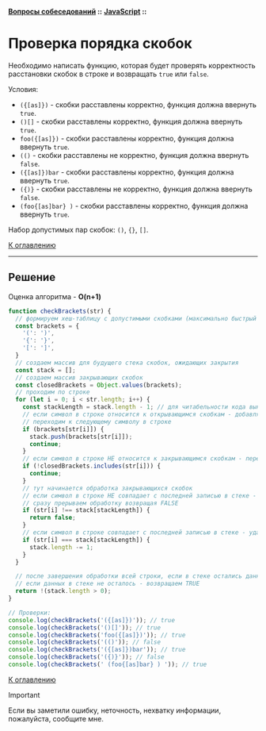 **[Вопросы собеседований](../../README.md#tasks) ::**
**[JavaScript](../../README.md#tasks-javascript) ::**
# Проверка порядка скобок

Необходимо написать функцию, которая будет проверять корректность расстановки скобок в строке и возвращать `true` или `false`.

Условия:
- `({[as]})` - скобки расставлены корректно, функция должна ввернуть `true`.
- `()[]` - скобки расставлены корректно, функция должна ввернуть `true`.
- `foo({[as]})` - скобки расставлены корректно, функция должна ввернуть `true`.
- `(()` - скобки расставлены не корректно, функция должна ввернуть `false`.
- `({[as]})bar` - скобки расставлены корректно, функция должна ввернуть `true`.
- `({)}` - скобки расставлены не корректно, функция должна ввернуть `false`.
- ` (foo{[as]bar} ) ` - скобки расставлены корректно, функция должна ввернуть `true`.

Набор допустимых пар скобок: `()`, `{}`, `[]`.

[К оглавлению](../../README.md#tasks-javascript)

---

## Решение
Оценка алгоритма - **O(n+1)**

```javascript
function checkBrackets(str) {
  // формируем хеш-таблицу с допустимыми скобками (максимально быстрый доступ по ключу)
  const brackets = {
    '(': ')',
    '{': '}',
    '[': ']',
  }
  // создаем массив для будущего стека скобок, ожидающих закрытия
  const stack = [];
  // создаем массив закрывающих скобок
  const closedBrackets = Object.values(brackets);
  // проходим по строке
  for (let i = 0; i < str.length; i++) {
    const stackLength = stack.length - 1; // для читабельности кода выносим длину стека в переменную
    // если символ в строке относится к открывающимся скобкам - добавляем закрывающуюся скобку в стек
    // переходим к следующему символу в строке
    if (brackets[str[i]]) {
      stack.push(brackets[str[i]]);
      continue;
    }
    // если символ в строке НЕ относится к закрывающимся скобкам - переходим к следующему символу в строке
    if (!closedBrackets.includes(str[i])) {
      continue;
    }
    // тут начинается обработка закрывающихся скобок
    // если символ в строке НЕ совпадает с последней записью в стеке - значит закрывающая скобка не соответствует ожидаемой
    // сразу прерываем обработку возвращая FALSE
    if (str[i] !== stack[stackLength]) {
      return false;
    }
    // если символ в строке совпадает с последней записью в стеке - удаляем последнюю запись из стека
    if (str[i] === stack[stackLength]) {
      stack.length -= 1;
    }
  }

  // после завершения обработки всей строки, если в стеке остались данные - возвращая FALSE
  // если данных в стеке не осталось - возвращаем TRUE
  return !(stack.length > 0);
}

// Проверки:
console.log(checkBrackets('({[as]})')); // true
console.log(checkBrackets('()[]')); // true
console.log(checkBrackets('foo({[as]})')); // true
console.log(checkBrackets('(()')); // false
console.log(checkBrackets('({[as]})bar')); // true
console.log(checkBrackets('({)}')); // false
console.log(checkBrackets(' (foo{[as]bar} ) ')); // true
```

[К оглавлению](../../README.md#tasks-javascript)

> [!IMPORTANT]
> Если вы заметили ошибку, неточность, нехватку информации, пожалуйста, сообщите мне.
